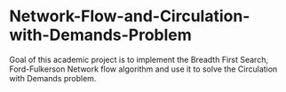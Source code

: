 # Network-Flow-and-Circulation-with-Demands-Problem
Goal of this academic project is to implement the Breadth First Search, Ford-Fulkerson Network flow algorithm and use it to solve the Circulation with Demands problem.

